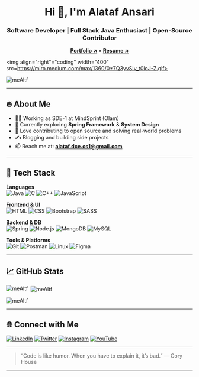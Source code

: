 <h1 align="center">Hi 👋, I'm Alataf Ansari</h1>
<h3 align="center">Software Developer | Full Stack Java Enthusiast | Open-Source Contributor</h3>

<p align="center">
  <a href="https://mealtf.netlify.com" target="_blank"><strong>Portfolio ↗</strong></a> • 
  <a href="https://drive.google.com/file/d/1c_KeZdw3unygyAoefEbR5kyztTx6SN1X/view?usp=drive_link" target="_blank"><strong>Resume ↗</strong></a>
</p>

<img align="right"="coding" width="400" src=https://miro.medium.com/max/1360/0*7Q3yvSIv_t0ioJ-Z.gif>
<p align="left"> <img src="https://komarev.com/ghpvc/?username=meAltf&label=Profile%20views&color=0e75b6&style=flat" alt="meAltf" /> </p>

---

## 🔥 About Me

- 👨‍💻 Working as SDE-1 at MindSprint (Olam)
- 🌱 Currently exploring **Spring Framework** & **System Design**
- 🧠 Love contributing to open source and solving real-world problems
- ✍️ Blogging and building side projects
- 📫 Reach me at: **alataf.dce.cs1@gmail.com**

---

## 💼 Tech Stack

**Languages**  
![Java](https://img.shields.io/badge/Java-ED8B00?style=for-the-badge&logo=java&logoColor=white)
![C](https://img.shields.io/badge/C-00599C?style=for-the-badge&logo=c&logoColor=white)
![C++](https://img.shields.io/badge/C++-00599C?style=for-the-badge&logo=c%2B%2B&logoColor=white)
![JavaScript](https://img.shields.io/badge/JavaScript-F7DF1E?style=for-the-badge&logo=javascript&logoColor=black)

**Frontend & UI**  
![HTML](https://img.shields.io/badge/HTML-E34F26?style=for-the-badge&logo=html5&logoColor=white)
![CSS](https://img.shields.io/badge/CSS-1572B6?style=for-the-badge&logo=css3&logoColor=white)
![Bootstrap](https://img.shields.io/badge/Bootstrap-563D7C?style=for-the-badge&logo=bootstrap&logoColor=white)
![SASS](https://img.shields.io/badge/SASS-hotpink?style=for-the-badge&logo=SASS&logoColor=white)

**Backend & DB**  
![Spring](https://img.shields.io/badge/Spring-6DB33F?style=for-the-badge&logo=spring&logoColor=white)
![Node.js](https://img.shields.io/badge/Node.js-339933?style=for-the-badge&logo=node.js&logoColor=white)
![MongoDB](https://img.shields.io/badge/MongoDB-4EA94B?style=for-the-badge&logo=mongodb&logoColor=white)
![MySQL](https://img.shields.io/badge/MySQL-00f?style=for-the-badge&logo=mysql&logoColor=white)

**Tools & Platforms**  
![Git](https://img.shields.io/badge/Git-F05032?style=for-the-badge&logo=git&logoColor=white)
![Postman](https://img.shields.io/badge/Postman-FF6C37?style=for-the-badge&logo=postman&logoColor=white)
![Linux](https://img.shields.io/badge/Linux-FCC624?style=for-the-badge&logo=linux&logoColor=black)
![Figma](https://img.shields.io/badge/Figma-F24E1E?style=for-the-badge&logo=figma&logoColor=white)

---

## 📈 GitHub Stats

<p><img align="left" src="https://github-readme-stats.vercel.app/api/top-langs?username=meAltf&show_icons=true&locale=en&layout=compact" alt="meAltf" /></p>

<p>&nbsp;<img align="center" src="https://github-readme-stats.vercel.app/api?username=meAltf&show_icons=true&locale=en" alt="meAltf" /></p>

<p><img align="center" src="https://github-readme-streak-stats.herokuapp.com/?user=meAltf&" alt="meAltf" /></p>


---

## 🌐 Connect with Me

[![LinkedIn](https://img.shields.io/badge/LinkedIn-0077B5?style=for-the-badge&logo=linkedin&logoColor=white)](https://linkedin.com/in/mealtf)
[![Twitter](https://img.shields.io/badge/Twitter-1DA1F2?style=for-the-badge&logo=twitter&logoColor=white)](https://twitter.com/mealtf)
[![Instagram](https://img.shields.io/badge/Instagram-E4405F?style=for-the-badge&logo=instagram&logoColor=white)](https://instagram.com/robert_broon_)
[![YouTube](https://img.shields.io/badge/YouTube-FF0000?style=for-the-badge&logo=youtube&logoColor=white)](https://youtube.com/@mealtf)

---

> “Code is like humor. When you have to explain it, it’s bad.” — Cory House

---

